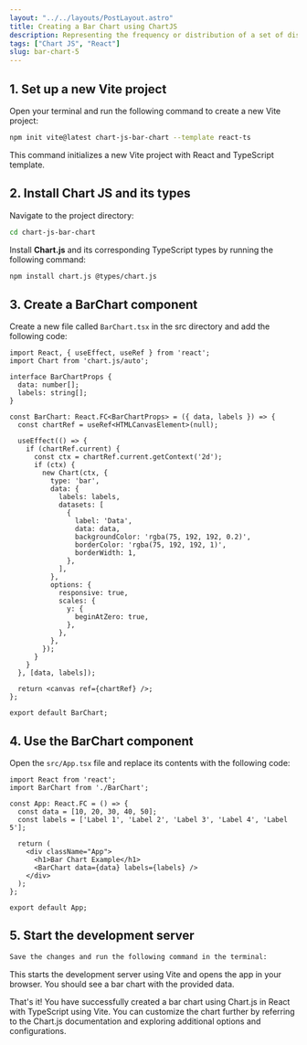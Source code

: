 ```yaml
---
layout: "../../layouts/PostLayout.astro"
title: Creating a Bar Chart using ChartJS
description: Representing the frequency or distribution of a set of discrete data points in different categories.
tags: ["Chart JS", "React"]
slug: bar-chart-5
---
```


## 1. Set up a new Vite project
Open your terminal and run the following command to create a new Vite project:

```bash
npm init vite@latest chart-js-bar-chart --template react-ts
```

This command initializes a new Vite project with React and TypeScript template.

## 2. Install Chart JS and its types
Navigate to the project directory:

```bash
cd chart-js-bar-chart
```

Install **Chart.js** and its corresponding TypeScript types by running the following command:

```bash
npm install chart.js @types/chart.js
```

## 3. Create a BarChart component
Create a new file called `BarChart.tsx` in the src directory and add the following code:

```tsx
import React, { useEffect, useRef } from 'react';
import Chart from 'chart.js/auto';

interface BarChartProps {
  data: number[];
  labels: string[];
}

const BarChart: React.FC<BarChartProps> = ({ data, labels }) => {
  const chartRef = useRef<HTMLCanvasElement>(null);

  useEffect(() => {
    if (chartRef.current) {
      const ctx = chartRef.current.getContext('2d');
      if (ctx) {
        new Chart(ctx, {
          type: 'bar',
          data: {
            labels: labels,
            datasets: [
              {
                label: 'Data',
                data: data,
                backgroundColor: 'rgba(75, 192, 192, 0.2)',
                borderColor: 'rgba(75, 192, 192, 1)',
                borderWidth: 1,
              },
            ],
          },
          options: {
            responsive: true,
            scales: {
              y: {
                beginAtZero: true,
              },
            },
          },
        });
      }
    }
  }, [data, labels]);

  return <canvas ref={chartRef} />;
};

export default BarChart;
```

## 4. Use the BarChart component
Open the `src/App.tsx` file and replace its contents with the following code:

```tsx
import React from 'react';
import BarChart from './BarChart';

const App: React.FC = () => {
  const data = [10, 20, 30, 40, 50];
  const labels = ['Label 1', 'Label 2', 'Label 3', 'Label 4', 'Label 5'];

  return (
    <div className="App">
      <h1>Bar Chart Example</h1>
      <BarChart data={data} labels={labels} />
    </div>
  );
};

export default App;
```

## 5. Start the development server
```bash
Save the changes and run the following command in the terminal:
```

This starts the development server using Vite and opens the app in your browser. You should see a bar chart with the provided data.

That's it! You have successfully created a bar chart using Chart.js in React with TypeScript using Vite. You can customize the chart further by referring to the Chart.js documentation and exploring additional options and configurations.